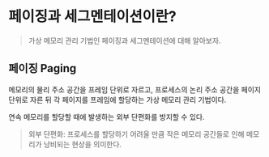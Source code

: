 # 페이징과 세그멘테이션이란?
> 가상 메모리 관리 기법인 페이징과 세그멘테이션에 대해 알아보자.

## 페이징 Paging
메모리의 물리 주소 공간을 프레임 단위로 자르고, 프로세스의 논리 주소 공간을 페이지 단위로 자른 뒤 각 페이지를 프레임에 할당하는 가상 메모리 관리 기법이다.

연속 메모리를 할당할 때에 발생하는 외부 단편화를 방지할 수 있다.
> 외부 단편화: 프로세스를 할당하기 어려울 만큼 작은 메모리 공간들로 인해 메모리가 낭비되는 현상을 의미한다.


